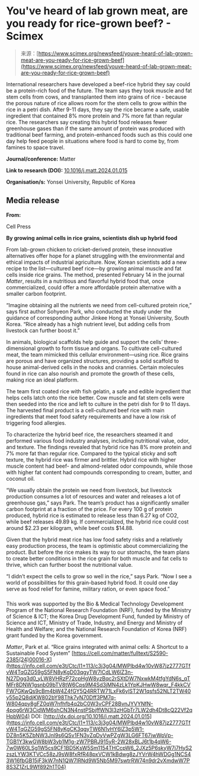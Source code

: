 <!--yml
category: 未分类
date: 2024-05-27 14:50:28
-->

# You've heard of lab grown meat, are you ready for rice-grown beef? - Scimex

> 来源：[https://www.scimex.org/newsfeed/youve-heard-of-lab-grown-meat-are-you-ready-for-rice-grown-beef](https://www.scimex.org/newsfeed/youve-heard-of-lab-grown-meat-are-you-ready-for-rice-grown-beef)

International researchers have developed a beef-rice hybrid they say could be a protein-rich food of the future. The team says they took muscle and fat stem cells from cows, and transplanted them into grains of rice - because the porous nature of rice allows room for the stem cells to grow within the rice in a petri dish. After 9-11 days, they say the rice became a safe, usable ingredient that contained 8% more protein and 7% more fat than regular rice. The researchers say creating this hybrid food releases fewer greenhouse gases than if the same amount of protein was produced with traditional beef farming, and protein-enhanced foods such as this could one day help feed people in situations where food is hard to come by, from famines to space travel.

**Journal/conference:** Matter

**Link to research (DOI):** [10.1016/j.matt.2024.01.015](https://doi.org/10.1016/j.matt.2024.01.015)

**Organisation/s:** Yonsei University, Republic of Korea

## Media release

**From:**

Cell Press

**By growing animal cells in rice grains, scientists dish up hybrid food**

From lab-grown chicken to cricket-derived protein, these innovative alternatives offer hope for a planet struggling with the environmental and ethical impacts of industrial agriculture. Now, Korean scientists add a new recipe to the list—cultured beef rice—by growing animal muscle and fat cells inside rice grains. The method, presented February 14 in the journal *Matter*, results in a nutritious and flavorful hybrid food that, once commercialized, could offer a more affordable protein alternative with a smaller carbon footprint.

“Imagine obtaining all the nutrients we need from cell-cultured protein rice,” says first author Sohyeon Park, who conducted the study under the guidance of corresponding author Jinkee Hong at Yonsei University, South Korea. “Rice already has a high nutrient level, but adding cells from livestock can further boost it.”

In animals, biological scaffolds help guide and support the cells’ three-dimensional growth to form tissue and organs. To cultivate cell-cultured meat, the team mimicked this cellular environment—using rice. Rice grains are porous and have organized structures, providing a solid scaffold to house animal-derived cells in the nooks and crannies. Certain molecules found in rice can also nourish and promote the growth of these cells, making rice an ideal platform.

The team first coated rice with fish gelatin, a safe and edible ingredient that helps cells latch onto the rice better. Cow muscle and fat stem cells were then seeded into the rice and left to culture in the petri dish for 9 to 11 days. The harvested final product is a cell-cultured beef rice with main ingredients that meet food safety requirements and have a low risk of triggering food allergies.

To characterize the hybrid beef rice, the researchers steamed it and performed various food industry analyses, including nutritional value, odor, and texture. The findings revealed that hybrid rice has 8% more protein and 7% more fat than regular rice. Compared to the typical sticky and soft texture, the hybrid rice was firmer and brittler. Hybrid rice with higher muscle content had beef- and almond-related odor compounds, while those with higher fat content had compounds corresponding to cream, butter, and coconut oil.

“We usually obtain the protein we need from livestock, but livestock production consumes a lot of resources and water and releases a lot of greenhouse gas,” says Park. The team’s product has a significantly smaller carbon footprint at a fraction of the price. For every 100 g of protein produced, hybrid rice is estimated to release less than 6.27 kg of CO2, while beef releases 49.89 kg. If commercialized, the hybrid rice could cost around $2.23 per kilogram, while beef costs $14.88.

Given that the hybrid meat rice has low food safety risks and a relatively easy production process, the team is optimistic about commercializing the product. But before the rice makes its way to our stomachs, the team plans to create better conditions in the rice grain for both muscle and fat cells to thrive, which can further boost the nutritional value.

“I didn’t expect the cells to grow so well in the rice,” says Park. “Now I see a world of possibilities for this grain-based hybrid food. It could one day serve as food relief for famine, military ration, or even space food.”

###

This work was supported by the Bio & Medical Technology Development Program of the National Research Foundation (NRF), funded by the Ministry of Science & ICT; the Korea Drug Development Fund, funded by Ministry of Science and ICT, Ministry of Trade, Industry, and Energy and Ministry of Health and Welfare; and the National Research Foundation of Korea (NRF) grant funded by the Korea government.

*Matter*, Park et al. “Rice grains integrated with animal cells: A Shortcut to a Sustainable Food System” [https://cell.com/matter/fulltext/S2590-2385(24)00016-X](https://info.cell.com/e3t/Ctc/I1+113/c3j3g04/MWPlbd4w10vW87jz2777GTfvW4TqGZG59gS5FN8yKgD03qgyTW7lCdLW6lZ3n-N27Dgg3d0_yLW8VHRzP72cpHgW8yzBqc2rSXtDW7NxwkM4tfgYdN6s_qTMFr8DNW1gsnb09bTV8tW6Cps9M4Sd3jMN4zLk1YpKJHwW8wqr_F4kkCVFW7GKwQs9cBm4bW4Z4fGY5Q4RRTW71LxFk6ylST2W1qsfs52NLT2TW40y55p2Q8djKW802bY98Thk7yN70Dff3PM7q-W804qpy8gFZ0qW7nfhfb4q2bC0W3vCPF28BvnJYVYNfN-4pqg6rW3CjdWM6shCN3N4nstPSbjffWN3l3zHGbTr7LW2dh4Dt8cQ22Vf2qHpbW04)
DOI: [http://dx.doi.org/10.1016/j.matt.2024.01.015](https://info.cell.com/e3t/Ctc/I1+113/c3j3g04/MWPlbd4w10vW87jz2777GTfvW4TqGZG59gS5FN8yKgCK3qgyTW6N1vHY6lZ3p5W1-DZ8n5K5ZbNW3Jnl9s6QSv1FN3yZqDyVwPZgW3LG6FT67jwWpVp-TGB1Y3kwGW8bW3yb1M1g-zW7PBRJ915yR-2W28xBLJ6t1b4qW6-7w0W60LSg1W5cs9CF1BD5KsW5Sm1154THCcpW6_2JXz5P6skyW7j7HyS2zszLYW3KTVCc58zJ9sW8fxRfR48pxVCW1kBdwg8zJYVrW4hWDGg1NCS43W16fbGB15jF3kW7nN1QW7lRNd9W5Nb5M97swtrRW74n9dr2vXmdwW7P8S3Z1ZrL9Wf892h1T04)